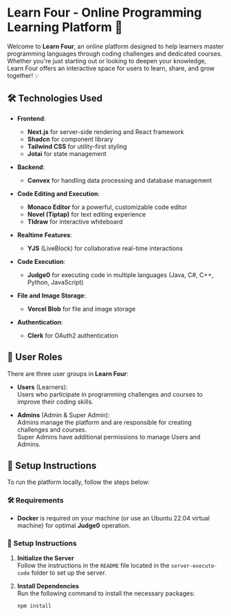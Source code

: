 # Learn Four - Online Programming Learning Platform 🚀

Welcome to **Learn Four**, an online platform designed to help learners master programming languages through coding challenges and dedicated courses. Whether you're just starting out or looking to deepen your knowledge, Learn Four offers an interactive space for users to learn, share, and grow together! 💡

## 🛠️ Technologies Used

- **Frontend**:  
  - **Next.js** for server-side rendering and React framework  
  - **Shadcn** for component library  
  - **Tailwind CSS** for utility-first styling  
  - **Jotai** for state management  

- **Backend**:  
  - **Convex** for handling data processing and database management  

- **Code Editing and Execution**:  
  - **Monaco Editor** for a powerful, customizable code editor  
  - **Novel (Tiptap)** for text editing experience  
  - **Tldraw** for interactive whiteboard  

- **Realtime Features**:  
  - **YJS** (LiveBlock) for collaborative real-time interactions  

- **Code Execution**:  
  - **Judge0** for executing code in multiple languages (Java, C#, C++, Python, JavaScript)  

- **File and Image Storage**:  
  - **Vercel Blob** for file and image storage  

- **Authentication**:  
  - **Clerk** for OAuth2 authentication  

## 👥 User Roles

There are three user groups in **Learn Four**:

- **Users** (Learners):  
  Users who participate in programming challenges and courses to improve their coding skills.

- **Admins** (Admin & Super Admin):  
  Admins manage the platform and are responsible for creating challenges and courses.  
  Super Admins have additional permissions to manage Users and Admins.

## 🚀 Setup Instructions

To run the platform locally, follow the steps below:

### 🛠️ Requirements

- **Docker** is required on your machine (or use an Ubuntu 22.04 virtual machine) for optimal **Judge0** operation.
  
### 🔧 Setup Instructions

1. **Initialize the Server**  
   Follow the instructions in the `README` file located in the `server-execute-code` folder to set up the server.

2. **Install Dependencies**  
   Run the following command to install the necessary packages:
   ```bash
   npm install
